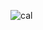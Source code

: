![cal](https://user-images.githubusercontent.com/103144996/174915520-f278321e-c5fb-47b9-85d0-a979013a87e9.png)
